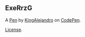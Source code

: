 ExeRrzG
-------


A [Pen](https://codepen.io/kingalejandro/pen/ExeRrzG) by [KingAlejandro](https://codepen.io/kingalejandro) on [CodePen](https://codepen.io).

[License](https://codepen.io/license/pen/ExeRrzG).